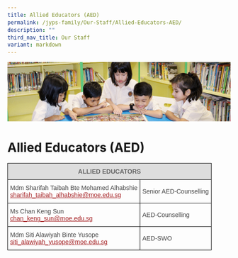 ```yaml
---
title: Allied Educators (AED)
permalink: /jyps-family/Our-Staff/Allied-Educators-AED/
description: ""
third_nav_title: Our Staff
variant: markdown
---
```

![](/images/banner.gif)

Allied Educators (AED)
======================

<style type="text/css">
.tg  {border-collapse:collapse;border-spacing:0;}
.tg td{border-color:black;border-style:solid;border-width:1px;font-family:Arial, sans-serif;font-size:14px;
  overflow:hidden;padding:10px 5px;word-break:normal;}
.tg th{border-color:black;border-style:solid;border-width:1px;font-family:Arial, sans-serif;font-size:14px;
  font-weight:normal;overflow:hidden;padding:10px 5px;word-break:normal;}
.tg .tg-feqv{background-color:#DDD;color:#666;font-weight:bold;text-align:center;vertical-align:middle}
.tg .tg-0lj4{color:#454545;text-align:left;vertical-align:middle}
</style>
<table class="tg">
<thead>
  <tr>
    <th class="tg-feqv" colspan="2"><span style="color:#666;background-color:#DDD">ALLIED EDUCATORS</span></th>
  </tr>
</thead>
<tbody>

  <tr>
    <td class="tg-0lj4"> Mdm Sharifah Taibah Bte Mohamed Alhabshie<br> <a href="mailto:sharifah_taibah_alhabshie@moe.edu.sg"><span style="text-decoration:underline;color:#A52023">sharifah_taibah_alhabshie@moe.edu.sg</span></a><br></td>
    <td class="tg-0lj4"> Senior AED-Counselling<br></td>
  </tr>
	<tr>
    <td class="tg-0lj4"> Ms Chan Keng Sun<br> <a href="mailto:chan_keng_sun@moe.edu.sg"><span style="text-decoration:underline;color:#A52023">chan_keng_sun@moe.edu.sg</span></a><br></td>
    <td class="tg-0lj4"> AED-Counselling<br></td>
  </tr>
  <tr>
    <td class="tg-0lj4"> Mdm Siti Alawiyah Binte Yusope<br> <a href="mailto:siti_alawiyah_yusope@moe.edu.sg"><span style="text-decoration:underline;color:#A52023">siti_alawiyah_yusope@moe.edu.sg</span></a><br></td>
    <td class="tg-0lj4"> AED-SWO</td>
  </tr>
</tbody>
</table>
